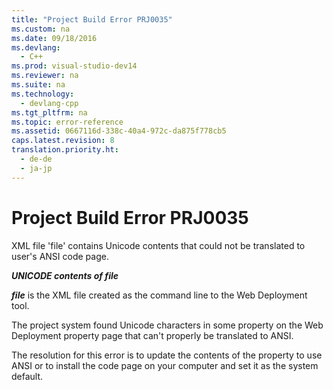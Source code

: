 ```yaml
---
title: "Project Build Error PRJ0035"
ms.custom: na
ms.date: 09/18/2016
ms.devlang: 
  - C++
ms.prod: visual-studio-dev14
ms.reviewer: na
ms.suite: na
ms.technology: 
  - devlang-cpp
ms.tgt_pltfrm: na
ms.topic: error-reference
ms.assetid: 0667116d-338c-40a4-972c-da875f778cb5
caps.latest.revision: 8
translation.priority.ht: 
  - de-de
  - ja-jp
---
```

# Project Build Error PRJ0035
XML file 'file' contains Unicode contents that could not be translated to user's ANSI code page.  
  
 ***UNICODE contents of file***  
  
 ***file***  is the XML file created as the command line to the Web Deployment tool.  
  
 The project system found Unicode characters in some property on the Web Deployment property page that can't properly be translated to ANSI.  
  
 The resolution for this error is to update the contents of the property to use ANSI or to install the code page on your computer and set it as the system default.